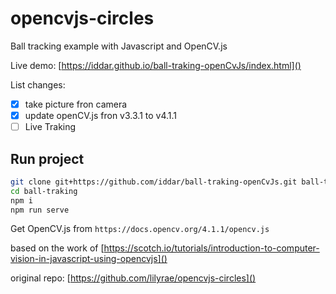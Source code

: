 # opencvjs-circles

Ball tracking example with Javascript and OpenCV.js

Live demo: [https://iddar.github.io/ball-traking-openCvJs/index.html]()

List changes:

- [x] take picture fron camera
- [X] update openCV.js fron v3.3.1 to v4.1.1
- [ ] Live Traking

## Run project

```sh
git clone git+https://github.com/iddar/ball-traking-openCvJs.git ball-traking
cd ball-traking
npm i 
npm run serve
```

Get OpenCV.js from `https://docs.opencv.org/4.1.1/opencv.js`

based on the work of [https://scotch.io/tutorials/introduction-to-computer-vision-in-javascript-using-opencvjs]()

original repo: [https://github.com/lilyrae/opencvjs-circles]()
